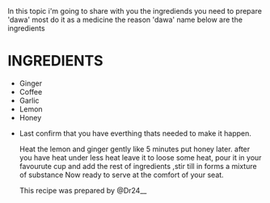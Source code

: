 <html>
 <head>
   <title>HOW TO PREPARE DAWA/COFFEE</title>
 </head>
 <body>In this topic i'm going to share with you the ingrediends you need to prepare
 'dawa' most do it as a medicine the reason 'dawa' name below are the ingredients 
 <h1>INGREDIENTS</h1>
   <ul>
     <li>Ginger</li>
     <li>Coffee</li>
     <li>Garlic</li>
     <li>Lemon</li>
     <li>Honey<li>
  
 <P>Last confirm that you have everthing thats needed to make it happen.</P>
  Heat the lemon and ginger gently like  5 minutes put honey later.
 after you have  heat under less heat  leave it to loose some heat, pour it in your favourute cup 
 and add the rest of ingredients ,stir  till in forms a mixture of substance
 Now ready to serve at the comfort of your seat.
  <p> This recipe was prepared by @Dr24__




